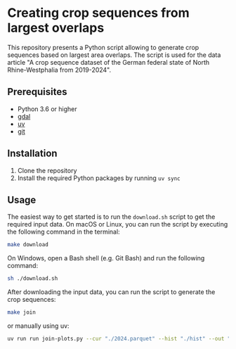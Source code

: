 # Creating crop sequences from largest overlaps

This repository presents a Python script allowing to generate crop sequences based on largest area overlaps. The script is used for the data article "A crop sequence dataset of the German federal state of North Rhine-Westphalia from 2019-2024".

## Prerequisites

- Python 3.6 or higher
- [gdal](https://gdal.org/)
- [uv](https://docs.astral.sh/uv/#installation)
- [git](https://git-scm.com/)

## Installation

1. Clone the repository
2. Install the required Python packages by running `uv sync`

## Usage

The easiest way to get started is to run the `download.sh` script to get the required input data. On macOS or Linux, you can run the script by executing the following command in the terminal:

```bash
make download
```

On Windows, open a Bash shell (e.g. Git Bash) and run the following command:

```bash
sh ./download.sh
```

After downloading the input data, you can run the script to generate the crop sequences:

```bash
make join 
```

or manually using uv:

```bash
uv run run join-plots.py --cur "./2024.parquet" --hist "./hist" --out "./Crop_Sequences_NRW_2019_2024.parquet"
```
